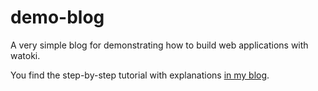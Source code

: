 # demo-blog

A very simple blog for demonstrating how to build web applications with watoki.

You find the step-by-step tutorial with explanations [in my blog](http://blog.rtens.org/building-web-applications-with-watoki.html).
